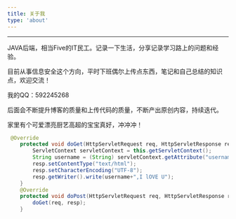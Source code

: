 ```yaml
---
title: 关于我
type: 'about'
---
```


---

JAVA后端，相当Five的IT民工。记录一下生活，分享记录学习路上的问题和经验。

目前从事信息安全这个方向，平时下班偶尔上传点东西，笔记和自己总结的知识点，欢迎交流！

我的QQ：592245268

后面会不断提升博客的质量和上传代码的质量，不断产出原创内容，持续迭代。

家里有个可爱漂亮厨艺高超的宝宝真好，冲冲冲！

```java
 @Override
    protected void doGet(HttpServletRequest req, HttpServletResponse resp) throws ServletException, IOException {
        ServletContext servletContext = this.getServletContext();
        String username = (String) servletContext.getAttribute("username");
        resp.setContentType("text/html");
        resp.setCharacterEncoding("UTF-8");
        resp.getWriter().write(username+",I lOVE U");
    }
    @Override
    protected void doPost(HttpServletRequest req, HttpServletResponse resp) throws ServletException, IOException {
        doGet(req, resp);
    }
```

